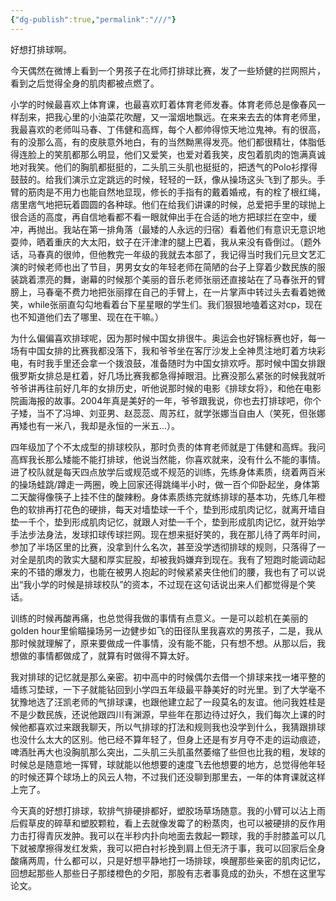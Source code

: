 ```yaml
---
{"dg-publish":true,"permalink":"///"}
---
```



好想打排球啊。

今天偶然在微博上看到一个男孩子在北师打排球比赛，发了一些矫健的拦网照片，看到之后觉得全身的肌肉都被点燃了。

小学的时候最喜欢上体育课，也最喜欢盯着体育老师发春。体育老师总是像春风一样刮来，把我心里的小油菜花吹醒，又一溜烟地飘远。在来来去去的体育老师里，我最喜欢的老师叫马春、丁伟健和高辉，每个人都帅得惊天地泣鬼神。有的很高，有的没那么高，有的皮肤意外地白，有的当然黝黑得发亮。他们都很精壮，体脂低得连脸上的笑肌都那么明显，他们又爱笑，也爱对着我笑，皮包着肌肉的饱满真诚地对我笑。他们的胸肌都挺挺的，二头肌三头肌也挺挺的，把透气的Polo衫撑得鼓鼓的。给我们演示立定跳远的时候，轻轻的一跃，像从操场这头飞到了那头。手臂的筋肉是不用力也能自然地显现，修长的手指有的戴着婚戒，有的栓了根红绳，痞里痞气地把玩着圆圆的各种球。他们在给我们讲课的时候，总爱把手里的球抛上很合适的高度，再自信地看都不看一眼就伸出手在合适的地方把球拦在空中，缓冲，再抛出。我站在第一排角落（最矮的人永远的归宿）看着他们有意识无意识地耍帅，晒着重庆的大太阳，蚊子在汗津津的腿上巴着，我从来没有昏倒过。（题外话，马春真的很帅，但他教完一年级的我就去本部了，我记得当时我们元旦文艺汇演的时候老师也出了节目，男男女女的年轻老师在简陋的台子上穿着少数民族的服装跳着漂亮的舞，谢幕的时候那个美丽的音乐老师张丽还直接站在了马春张开的臂膀上，马春毫不费力地把张丽撑在自己的手臂上，在一片掌声中转过头去看着她微笑，while张丽直勾勾地看着台下星星眼的学生们。我们狠狠地嗑着这对cp，现在也不知道他们去了哪里、现在在干嘛。）

为什么偏偏喜欢排球呢，因为那时候中国女排很牛。奥运会也好锦标赛也好，每一场有中国女排的比赛我都没落下，我和爷爷坐在客厅沙发上全神贯注地盯着方块彩电，有时我手里还会拿一个拨浪鼓，准备随时为中国女排欢呼。那时候中国女排跟俄罗斯女排总是杠着，好几场比赛我都急得掉眼泪。比赛没那么紧张的时候我就听爷爷讲再往前好几年的女排历史，听他说那时候的电影《排球女将》，和他在电影院画海报的故事。2004年真是美好的一年，爷爷跟我说，你也去打排球吧，你个子矮，当不了冯坤、刘亚男、赵蕊蕊、周苏红，就学张娜当自由人（笑死，但张娜再矮也有一米八，我却是永恒的一米五...）。

四年级加了个不太成型的排球校队，那时负责的体育老师就是丁伟健和高辉。我问高辉我长那么矮能不能打排球，他说当然能，你喜欢就来，没有什么不能的事情。进了校队就是每天四点放学后或规范或不规范的训练，先练身体素质，绕着两百米的操场蛙跳/蹲走一两圈，晚上回家还得跳绳半小时，做一百个仰卧起坐，身体第二天酸得像筷子上挂不住的酸辣粉。身体素质练完就练排球的基本功，先练几年橙色的软排再打花色的硬排，每天对墙垫球一千个，垫到形成肌肉记忆，就离开墙自垫一千个，垫到形成肌肉记忆，就跟人对垫一千个，垫到形成肌肉记忆，就开始学手法步法身法，发球扣球传球拦网。现在想来挺好笑的，我在那儿待了两年时间，参加了半场区里的比赛，没拿到什么名次，甚至没学透彻排球的规则，只落得了一对全是肌肉的敦实大腿和厚实屁股，却被我妈嫌弃到现在。我有了短跑时能调动起来的不错的爆发力，也能在被男人抱起的时候紧紧夹住他们的腰，我也有了可以说出“我小学的时候是排球校队”的资本，不过现在这句话说出来人们都觉得是个笑话。

训练的时候再酸再痛，也总觉得我做的事情有点意义。一是可以趁机在美丽的golden hour里偷瞄操场另一边健步如飞的田径队里我喜欢的男孩子，二是，我从那时候就理解了，原来要做成一件事情，没有能不能，只有想不想。从那以后，我想做的事情都做成了，就算有时做得不算太好。

我对排球的记忆就是那么亲密。初中高中的时候偶尔去借一个排球来找一堵平整的墙练习垫球，一下子就能钻回到小学四五年级最平静美好的时光里。到了大学毫不犹豫地选了汪凯老师的气排球课，也跟他建立起了一段莫名的友谊。他问我姓桂是不是少数民族，还说他跟四川有渊源，早些年在那边待过好久，我们每次上课的时候他都喜欢过来跟我聊天，所以气排球的打法和规则我也没学到什么，我猜跟排球也没什么太大的区别。他已经不算年轻了，但身上还是有岁月夺不走的运动痕迹，啤酒肚再大也没胸肌那么突出，二头肌三头肌虽然萎缩了些但也比我的粗，发球的时候总是随意地一挥臂，球就能以他想要的速度飞去他想要的地方，总觉得他年轻的时候还算个球场上的风云人物，不过我们还没聊到那里去，一年的体育课就这样上完了。

今天真的好想打排球，软排气排硬排都好，塑胶场草场随意。我的小臂可以沾上雨后假草皮的碎草和塑胶颗粒，看上去就像发霉了的粉蒸肉，也可以被硬排的反作用力击打得青灰发肿。我可以在半秒内扑向地面去救起一颗球，我的手肘膝盖可以几下就被摩擦得发红发紫，我可以把白衬衫挽到肩上但无济于事，我可以回家后全身酸痛两周，什么都可以，只是好想平静地打一场排球，唤醒那些亲密的肌肉记忆，回想起那些人那些日子那缕橙色的夕阳，那股有志者事竟成的劲头，不想在这里写论文。
